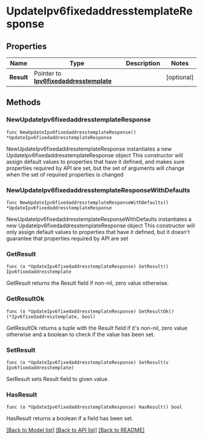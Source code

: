 # UpdateIpv6fixedaddresstemplateResponse

## Properties

Name | Type | Description | Notes
------------ | ------------- | ------------- | -------------
**Result** | Pointer to [**Ipv6fixedaddresstemplate**](Ipv6fixedaddresstemplate.md) |  | [optional] 

## Methods

### NewUpdateIpv6fixedaddresstemplateResponse

`func NewUpdateIpv6fixedaddresstemplateResponse() *UpdateIpv6fixedaddresstemplateResponse`

NewUpdateIpv6fixedaddresstemplateResponse instantiates a new UpdateIpv6fixedaddresstemplateResponse object
This constructor will assign default values to properties that have it defined,
and makes sure properties required by API are set, but the set of arguments
will change when the set of required properties is changed

### NewUpdateIpv6fixedaddresstemplateResponseWithDefaults

`func NewUpdateIpv6fixedaddresstemplateResponseWithDefaults() *UpdateIpv6fixedaddresstemplateResponse`

NewUpdateIpv6fixedaddresstemplateResponseWithDefaults instantiates a new UpdateIpv6fixedaddresstemplateResponse object
This constructor will only assign default values to properties that have it defined,
but it doesn't guarantee that properties required by API are set

### GetResult

`func (o *UpdateIpv6fixedaddresstemplateResponse) GetResult() Ipv6fixedaddresstemplate`

GetResult returns the Result field if non-nil, zero value otherwise.

### GetResultOk

`func (o *UpdateIpv6fixedaddresstemplateResponse) GetResultOk() (*Ipv6fixedaddresstemplate, bool)`

GetResultOk returns a tuple with the Result field if it's non-nil, zero value otherwise
and a boolean to check if the value has been set.

### SetResult

`func (o *UpdateIpv6fixedaddresstemplateResponse) SetResult(v Ipv6fixedaddresstemplate)`

SetResult sets Result field to given value.

### HasResult

`func (o *UpdateIpv6fixedaddresstemplateResponse) HasResult() bool`

HasResult returns a boolean if a field has been set.


[[Back to Model list]](../README.md#documentation-for-models) [[Back to API list]](../README.md#documentation-for-api-endpoints) [[Back to README]](../README.md)


